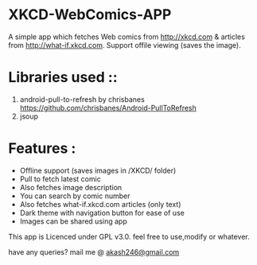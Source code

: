 # XKCD-WebComics-APP
A simple app which fetches Web comics from http://xkcd.com &amp; articles from http://what-if.xkcd.com. Support offile viewing
(saves the image). 

# Libraries used ::
1. android-pull-to-refresh by chrisbanes https://github.com/chrisbanes/Android-PullToRefresh
2. jsoup

# Features :
* Offline support (saves images in /XKCD/ folder)
* Pull to fetch latest comic
* Also fetches image description
* You can search by comic number
* Also fetches what-if.xkcd.com articles (only text)
* Dark theme with navigation button for ease of use
* Images can be shared using app


This app is Licenced under GPL v3.0.
feel free to use,modify or whatever.

have any queries? mail me @ akash246@gmail.com 
